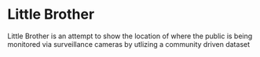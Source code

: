 Little Brother
=============

Little Brother is an attempt to show the location of where the public is being monitored via surveillance cameras by utlizing a community driven dataset
